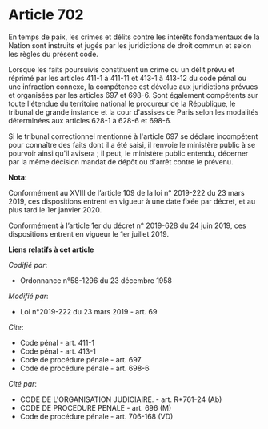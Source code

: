 # Article 702

En temps de paix, les crimes et délits contre les intérêts fondamentaux de la Nation sont instruits et jugés par les
juridictions de droit commun et selon les règles du présent code.

Lorsque les faits poursuivis constituent un crime ou un délit prévu et réprimé par les articles 411-1 à 411-11 et 413-1 à
413-12 du code pénal ou une infraction connexe, la compétence est dévolue aux juridictions prévues et organisées par les
articles 697 et 698-6. Sont également compétents sur toute l'étendue du territoire national le procureur de la République, le
tribunal de grande instance et la cour d'assises de Paris selon les modalités déterminées aux articles 628-1 à 628-6 et
698-6.

Si le tribunal correctionnel mentionné à l'article 697 se déclare incompétent pour connaître des faits dont il a été saisi,
il renvoie le ministère public à se pourvoir ainsi qu'il avisera ; il peut, le ministère public entendu, décerner par la même
décision mandat de dépôt ou d'arrêt contre le prévenu.

**Nota:**

Conformément au XVIII de l’article 109 de la loi n° 2019-222 du 23 mars 2019, ces dispositions entrent en vigueur à une date
fixée par décret, et au plus tard le 1er janvier 2020.

Conformément à l’article 1er du décret n° 2019-628 du 24 juin 2019, ces dispositions entrent en vigueur le 1er juillet 2019.

**Liens relatifs à cet article**

_Codifié par_:

  - Ordonnance n°58-1296 du 23 décembre 1958

_Modifié par_:

  - Loi n°2019-222 du 23 mars 2019 - art. 69

_Cite_:

  - Code pénal - art. 411-1
  - Code pénal - art. 413-1
  - Code de procédure pénale - art. 697
  - Code de procédure pénale - art. 698-6

_Cité par_:

  - CODE DE L'ORGANISATION JUDICIAIRE. - art. R*761-24 (Ab)
  - CODE DE PROCEDURE PENALE - art. 696 (M)
  - Code de procédure pénale - art. 706-168 (VD)
